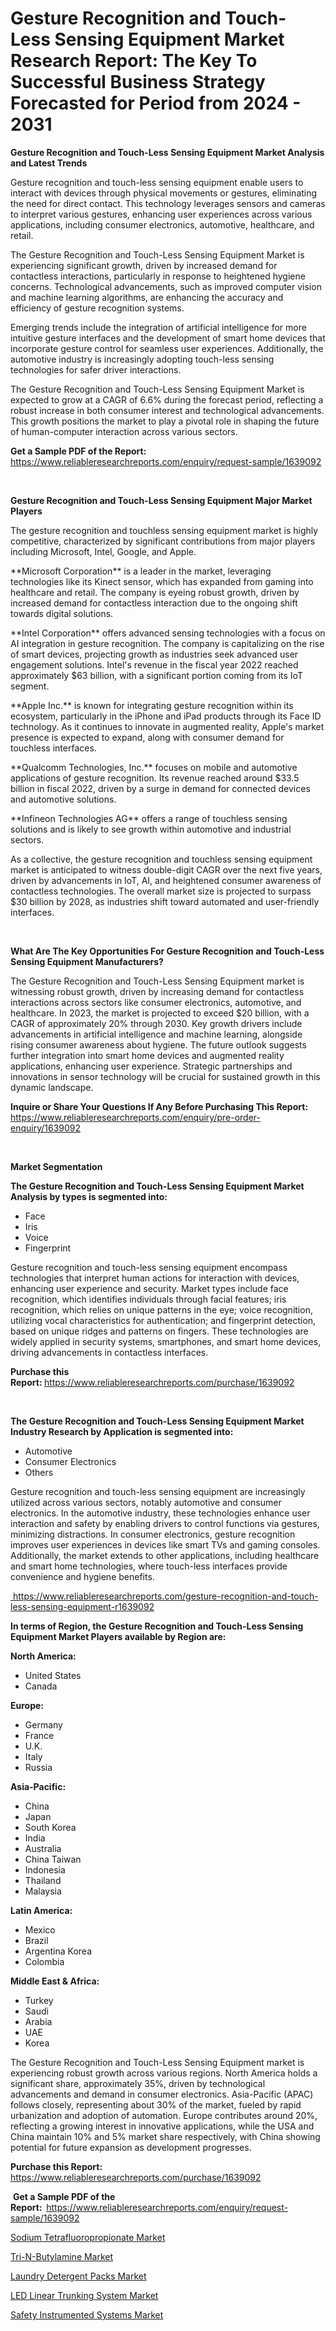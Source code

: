 <p><h1>Gesture Recognition and Touch-Less Sensing Equipment Market Research Report: The Key To Successful Business Strategy Forecasted for Period from 2024 - 2031</h1></p><p><strong>Gesture Recognition and Touch-Less Sensing Equipment Market Analysis and Latest Trends</strong></p>
<p><p>Gesture recognition and touch-less sensing equipment enable users to interact with devices through physical movements or gestures, eliminating the need for direct contact. This technology leverages sensors and cameras to interpret various gestures, enhancing user experiences across various applications, including consumer electronics, automotive, healthcare, and retail.</p><p>The Gesture Recognition and Touch-Less Sensing Equipment Market is experiencing significant growth, driven by increased demand for contactless interactions, particularly in response to heightened hygiene concerns. Technological advancements, such as improved computer vision and machine learning algorithms, are enhancing the accuracy and efficiency of gesture recognition systems. </p><p>Emerging trends include the integration of artificial intelligence for more intuitive gesture interfaces and the development of smart home devices that incorporate gesture control for seamless user experiences. Additionally, the automotive industry is increasingly adopting touch-less sensing technologies for safer driver interactions.</p><p>The Gesture Recognition and Touch-Less Sensing Equipment Market is expected to grow at a CAGR of 6.6% during the forecast period, reflecting a robust increase in both consumer interest and technological advancements. This growth positions the market to play a pivotal role in shaping the future of human-computer interaction across various sectors.</p></p>
<p><strong>Get a Sample PDF of the Report:&nbsp;</strong> <a href="https://www.reliableresearchreports.com/enquiry/request-sample/1639092?utm_campaign=13&utm_medium=2&utm_source=Github&utm_content=ia&utm_term=11102024&utm_id=gesture-recognition-and-touch-less-sensing-equipment">https://www.reliableresearchreports.com/enquiry/request-sample/1639092</a></p>
<p>&nbsp;</p>
<p><strong>Gesture Recognition and Touch-Less Sensing Equipment Major Market Players</strong></p>
<p><p>The gesture recognition and touchless sensing equipment market is highly competitive, characterized by significant contributions from major players including Microsoft, Intel, Google, and Apple. </p><p>**Microsoft Corporation** is a leader in the market, leveraging technologies like its Kinect sensor, which has expanded from gaming into healthcare and retail. The company is eyeing robust growth, driven by increased demand for contactless interaction due to the ongoing shift towards digital solutions.</p><p>**Intel Corporation** offers advanced sensing technologies with a focus on AI integration in gesture recognition. The company is capitalizing on the rise of smart devices, projecting growth as industries seek advanced user engagement solutions. Intel's revenue in the fiscal year 2022 reached approximately $63 billion, with a significant portion coming from its IoT segment.</p><p>**Apple Inc.** is known for integrating gesture recognition within its ecosystem, particularly in the iPhone and iPad products through its Face ID technology. As it continues to innovate in augmented reality, Apple's market presence is expected to expand, along with consumer demand for touchless interfaces.</p><p>**Qualcomm Technologies, Inc.** focuses on mobile and automotive applications of gesture recognition. Its revenue reached around $33.5 billion in fiscal 2022, driven by a surge in demand for connected devices and automotive solutions. </p><p>**Infineon Technologies AG** offers a range of touchless sensing solutions and is likely to see growth within automotive and industrial sectors. </p><p>As a collective, the gesture recognition and touchless sensing equipment market is anticipated to witness double-digit CAGR over the next five years, driven by advancements in IoT, AI, and heightened consumer awareness of contactless technologies. The overall market size is projected to surpass $30 billion by 2028, as industries shift toward automated and user-friendly interfaces.</p></p>
<p>&nbsp;</p>
<p><strong>What Are The Key Opportunities For Gesture Recognition and Touch-Less Sensing Equipment Manufacturers?</strong></p>
<p><p>The Gesture Recognition and Touch-Less Sensing Equipment market is witnessing robust growth, driven by increasing demand for contactless interactions across sectors like consumer electronics, automotive, and healthcare. In 2023, the market is projected to exceed $20 billion, with a CAGR of approximately 20% through 2030. Key growth drivers include advancements in artificial intelligence and machine learning, alongside rising consumer awareness about hygiene. The future outlook suggests further integration into smart home devices and augmented reality applications, enhancing user experience. Strategic partnerships and innovations in sensor technology will be crucial for sustained growth in this dynamic landscape.</p></p>
<p><strong>Inquire or Share Your Questions If Any Before Purchasing This Report:</strong> <a href="https://www.reliableresearchreports.com/enquiry/pre-order-enquiry/1639092?utm_campaign=13&utm_medium=2&utm_source=Github&utm_content=ia&utm_term=11102024&utm_id=gesture-recognition-and-touch-less-sensing-equipment">https://www.reliableresearchreports.com/enquiry/pre-order-enquiry/1639092</a></p>
<p>&nbsp;</p>
<p><strong>Market Segmentation</strong></p>
<p><strong>The Gesture Recognition and Touch-Less Sensing Equipment Market Analysis by types is segmented into:</strong></p>
<p><ul><li>Face</li><li>Iris</li><li>Voice</li><li>Fingerprint</li></ul></p>
<p><p>Gesture recognition and touch-less sensing equipment encompass technologies that interpret human actions for interaction with devices, enhancing user experience and security. Market types include face recognition, which identifies individuals through facial features; iris recognition, which relies on unique patterns in the eye; voice recognition, utilizing vocal characteristics for authentication; and fingerprint detection, based on unique ridges and patterns on fingers. These technologies are widely applied in security systems, smartphones, and smart home devices, driving advancements in contactless interfaces.</p></p>
<p><strong>Purchase this Report:&nbsp;</strong><a href="https://www.reliableresearchreports.com/purchase/1639092?utm_campaign=13&utm_medium=2&utm_source=Github&utm_content=ia&utm_term=11102024&utm_id=gesture-recognition-and-touch-less-sensing-equipment">https://www.reliableresearchreports.com/purchase/1639092</a></p>
<p>&nbsp;</p>
<p><strong>The Gesture Recognition and Touch-Less Sensing Equipment Market Industry Research by Application is segmented into:</strong></p>
<p><ul><li>Automotive</li><li>Consumer Electronics</li><li>Others</li></ul></p>
<p><p>Gesture recognition and touch-less sensing equipment are increasingly utilized across various sectors, notably automotive and consumer electronics. In the automotive industry, these technologies enhance user interaction and safety by enabling drivers to control functions via gestures, minimizing distractions. In consumer electronics, gesture recognition improves user experiences in devices like smart TVs and gaming consoles. Additionally, the market extends to other applications, including healthcare and smart home technologies, where touch-less interfaces provide convenience and hygiene benefits.</p></p>
<p><a href="https://www.reliableresearchreports.com/gesture-recognition-and-touch-less-sensing-equipment-r1639092?utm_campaign=13&utm_medium=2&utm_source=Github&utm_content=ia&utm_term=11102024&utm_id=gesture-recognition-and-touch-less-sensing-equipment">&nbsp;https://www.reliableresearchreports.com/gesture-recognition-and-touch-less-sensing-equipment-r1639092</a></p>
<p><strong>In terms of Region, the Gesture Recognition and Touch-Less Sensing Equipment Market Players available by Region are:</strong></p>
<p>
    <p> <strong> North America: </strong>
        <ul>
            <li>United States</li>
            <li>Canada</li>
        </ul>
        </p> 
    <p> <strong> Europe: </strong>
        <ul>
            <li>Germany</li>
            <li>France</li>
            <li>U.K.</li>
            <li>Italy</li>
            <li>Russia</li>
        </ul>
        </p> 
    <p> <strong> Asia-Pacific: </strong>
        <ul>
            <li>China</li>
            <li>Japan</li>
            <li>South Korea</li>
            <li>India</li>
            <li>Australia</li>
            <li>China Taiwan</li>
            <li>Indonesia</li>
            <li>Thailand</li>
            <li>Malaysia</li>
        </ul>
        </p> 
    <p> <strong> Latin America: </strong>
        <ul>
            <li>Mexico</li>
            <li>Brazil</li>
            <li>Argentina Korea</li>
            <li>Colombia</li>
        </ul>
        </p> 
    <p> <strong> Middle East & Africa: </strong>
        <ul>
            <li>Turkey</li>
            <li>Saudi</li>
            <li>Arabia</li>
            <li>UAE</li>
            <li>Korea</li>
        </ul>
    </p>
    </p>
<p><p>The Gesture Recognition and Touch-Less Sensing Equipment market is experiencing robust growth across various regions. North America holds a significant share, approximately 35%, driven by technological advancements and demand in consumer electronics. Asia-Pacific (APAC) follows closely, representing about 30% of the market, fueled by rapid urbanization and adoption of automation. Europe contributes around 20%, reflecting a growing interest in innovative applications, while the USA and China maintain 10% and 5% market share respectively, with China showing potential for future expansion as development progresses.</p></p>
<p><strong>Purchase this Report: </strong><a href="https://www.reliableresearchreports.com/purchase/1639092?utm_campaign=13&utm_medium=2&utm_source=Github&utm_content=ia&utm_term=11102024&utm_id=gesture-recognition-and-touch-less-sensing-equipment">https://www.reliableresearchreports.com/purchase/1639092</a></p>
<p>&nbsp;<strong>Get a Sample PDF of the Report:&nbsp;&nbsp;</strong><a href="https://www.reliableresearchreports.com/enquiry/request-sample/1639092?utm_campaign=13&utm_medium=2&utm_source=Github&utm_content=ia&utm_term=11102024&utm_id=gesture-recognition-and-touch-less-sensing-equipment">https://www.reliableresearchreports.com/enquiry/request-sample/1639092</a></p>
<p><strong></strong></p>
<p><p><a href="https://www.linkedin.com/pulse/sodium-tetrafluoropropionate-market-maturity-analysis-regional-mamgc?utm_campaign=13&utm_medium=2&utm_source=Github&utm_content=ia&utm_term=11102024&utm_id=gesture-recognition-and-touch-less-sensing-equipment">Sodium Tetrafluoropropionate Market</a></p><p><a href="https://www.linkedin.com/pulse/digital-transformation-tri-n-butylamine-industry-market-opportunities-hejdc?utm_campaign=13&utm_medium=2&utm_source=Github&utm_content=ia&utm_term=11102024&utm_id=gesture-recognition-and-touch-less-sensing-equipment">Tri-N-Butylamine Market</a></p><p><a href="https://github.com/kathiestrine5ty/Market-Research-Report-List-1/blob/main/laundry-detergent-packs-market.md?utm_campaign=13&utm_medium=2&utm_source=Github&utm_content=ia&utm_term=11102024&utm_id=gesture-recognition-and-touch-less-sensing-equipment">Laundry Detergent Packs Market</a></p><p><a href="https://github.com/alesiasc0na/Market-Research-Report-List-1/blob/main/led-linear-trunking-system-market.md?utm_campaign=13&utm_medium=2&utm_source=Github&utm_content=ia&utm_term=11102024&utm_id=gesture-recognition-and-touch-less-sensing-equipment">LED Linear Trunking System Market</a></p><p><a href="https://issuu.com/reportprime-2/docs/safety-instrumented-systems-market-_79a46ff40b84f7?utm_campaign=13&utm_medium=2&utm_source=Github&utm_content=ia&utm_term=11102024&utm_id=gesture-recognition-and-touch-less-sensing-equipment">Safety Instrumented Systems Market</a></p></p>